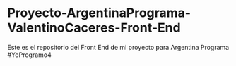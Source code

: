 # Proyecto-ArgentinaPrograma-ValentinoCaceres-Front-End
Este es el repositorio del Front End de mi proyecto para Argentina Programa #YoProgramo4
